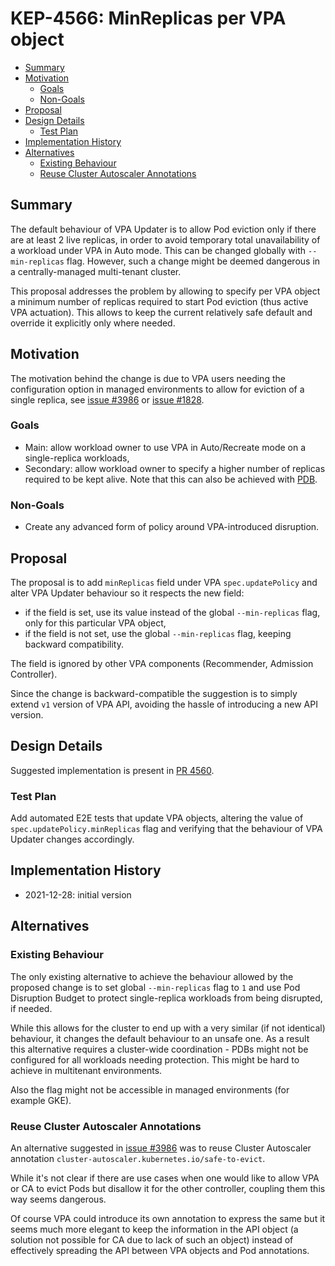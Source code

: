 # KEP-4566: MinReplicas per VPA object

<!-- toc -->
- [Summary](#summary)
- [Motivation](#motivation)
   - [Goals](#goals)
   - [Non-Goals](#non-goals)
- [Proposal](#proposal)
- [Design Details](#design-details)
   - [Test Plan](#test-plan)
- [Implementation History](#implementation-history)
- [Alternatives](#alternatives)
   - [Existing Behaviour](#existing-behaviour)
   - [Reuse Cluster Autoscaler Annotations](#reuse-cluster-autoscaler-annotations)
<!-- /toc -->

## Summary

The default behaviour of VPA Updater is to allow Pod eviction only if there are
at least 2 live replicas, in order to avoid temporary total unavailability of a
workload under VPA in Auto mode. This can be changed globally with
`--min-replicas` flag. However, such a change might be deemed dangerous in a
centrally-managed multi-tenant cluster.

This proposal addresses the problem by allowing to specify per VPA object a
minimum number of replicas required to start Pod eviction (thus active VPA
actuation). This allows to keep the current relatively safe default and override
it explicitly only where needed.

## Motivation

The motivation behind the change is due to VPA users needing the configuration
option in managed environments to allow for eviction of a single replica, see
[issue #3986](https://github.com/kubernetes/autoscaler/issues/3986) or
[issue #1828](https://github.com/kubernetes/autoscaler/issues/1828).

### Goals

- Main: allow workload owner to use VPA in Auto/Recreate mode on a single-replica
  workloads,
- Secondary: allow workload owner to specify a higher number of replicas required
  to be kept alive. Note that this can also be achieved with
  [PDB](https://kubernetes.io/docs/tasks/run-application/configure-pdb/).

### Non-Goals

- Create any advanced form of policy around VPA-introduced disruption.

## Proposal

The proposal is to add `minReplicas` field under VPA `spec.updatePolicy` and
alter VPA Updater behaviour so it respects the new field:
- if the field is set, use its value instead of the global `--min-replicas`
  flag, only for this particular VPA object,
- if the field is not set, use the global `--min-replicas` flag, keeping
  backward compatibility.

The field is ignored by other VPA components (Recommender, Admission
Controller).

Since the change is backward-compatible the suggestion is to simply extend `v1`
version of VPA API, avoiding the hassle of introducing a new API version.

## Design Details

Suggested implementation is present in [PR
4560](https://github.com/kubernetes/autoscaler/pull/4560).

### Test Plan

Add automated E2E tests that update VPA objects, altering the value of
`spec.updatePolicy.minReplicas` flag and verifying that the behaviour of VPA
Updater changes accordingly.

## Implementation History

- 2021-12-28: initial version

## Alternatives

### Existing Behaviour

The only existing alternative to achieve the behaviour allowed by the proposed
change is to set global `--min-replicas` flag to `1` and use Pod Disruption
Budget to protect single-replica workloads from being disrupted, if needed.

While this allows for the cluster to end up with a very similar (if not identical)
behaviour, it changes the default behaviour to an unsafe one.
As a result this alternative requires a cluster-wide coordination - PDBs might
not be configured for all workloads needing protection.
This might be hard to achieve in multitenant environments.

Also the flag might not be accessible in managed environments (for example GKE).

### Reuse Cluster Autoscaler Annotations

An alternative suggested in
[issue #3986](https://github.com/kubernetes/autoscaler/issues/3986) was to reuse
Cluster Autoscaler annotation `cluster-autoscaler.kubernetes.io/safe-to-evict`.

While it's not clear if there are use cases when one would like to allow VPA or
CA to evict Pods but disallow it for the other controller, coupling them this
way seems dangerous.

Of course VPA could introduce its own annotation to express the same but it
seems much more elegant to keep the information in the API object (a solution
not possible for CA due to lack of such an object) instead of effectively
spreading the API between VPA objects and Pod annotations.

